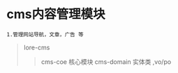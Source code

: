 # cms内容管理模块
    1.管理网站导航，文章，广告 等
>lore-cms
>>cms-coe   核心模块
>>cms-domain 实体类 ,vo/po 




   
        
        